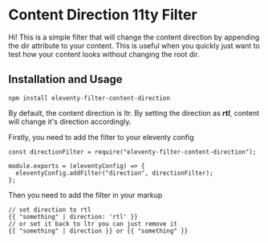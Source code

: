 # Content Direction 11ty Filter

Hi! This is a simple filter that will change the content direction by appending the dir attribute to your content. This is useful when you quickly just want to test how your content looks without changing the root dir.

## Installation and Usage

`npm install eleventy-filter-content-direction`

By default, the content direction is ltr. By setting the direction as **_rtl_**, content will change it's direction accordingly.

Firstly, you need to add the filter to your eleventy config

```
const directionFilter = require("eleventy-filter-content-direction");

module.exports = (eleventyConfig) => {
  eleventyConfig.addFilter("direction", directionFilter);
};

```

Then you need to add the filter in your markup

```
// set direction to rtl
{{ "something" | direction: 'rtl' }}
// or set it back to ltr you can just remove it
{{ "something" | direction }} or {{ "something" }}
```
